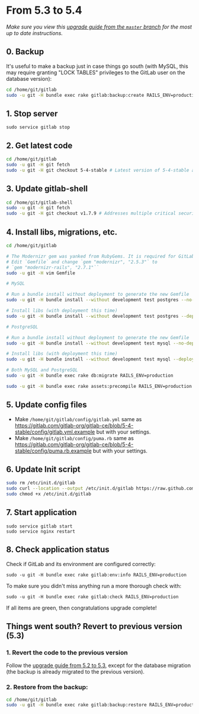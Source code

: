 # From 5.3 to 5.4
*Make sure you view this [upgrade guide from the `master` branch](https://gitlab.com/gitlab-org/gitlab-ce/tree/master/doc/update/5.3-to-5.4.md) for the most up to date instructions.*

## 0. Backup

It's useful to make a backup just in case things go south (with MySQL, this may require granting "LOCK TABLES" privileges to the GitLab user on the database version):

```bash
cd /home/git/gitlab
sudo -u git -H bundle exec rake gitlab:backup:create RAILS_ENV=production
```

## 1. Stop server

    sudo service gitlab stop

## 2. Get latest code

```bash
cd /home/git/gitlab
sudo -u git -H git fetch
sudo -u git -H git checkout 5-4-stable # Latest version of 5-4-stable addresses CVE-2013-4489
```

## 3. Update gitlab-shell

```bash
cd /home/git/gitlab-shell
sudo -u git -H git fetch
sudo -u git -H git checkout v1.7.9 # Addresses multiple critical security vulnerabilities
```

## 4. Install libs, migrations, etc.

```bash
cd /home/git/gitlab

# The Modernizr gem was yanked from RubyGems. It is required for GitLab >= 2.8.0
# Edit `Gemfile` and change `gem "modernizr", "2.5.3"` to
# `gem "modernizr-rails", "2.7.1"``
sudo -u git -H vim Gemfile

# MySQL

# Run a bundle install without deployment to generate the new Gemfile
sudo -u git -H bundle install --without development test postgres --no-deployment

# Install libs (with deployment this time)
sudo -u git -H bundle install --without development test postgres --deployment

# PostgreSQL

# Run a bundle install without deployment to generate the new Gemfile
sudo -u git -H bundle install --without development test mysql --no-deployment

# Install libs (with deployment this time)
sudo -u git -H bundle install --without development test mysql --deployment

# Both MySQL and PostgreSQL
sudo -u git -H bundle exec rake db:migrate RAILS_ENV=production

sudo -u git -H bundle exec rake assets:precompile RAILS_ENV=production
```

## 5. Update config files

- Make `/home/git/gitlab/config/gitlab.yml` same as https://gitlab.com/gitlab-org/gitlab-ce/blob/5-4-stable/config/gitlab.yml.example but with your settings.
- Make `/home/git/gitlab/config/puma.rb` same as https://gitlab.com/gitlab-org/gitlab-ce/blob/5-4-stable/config/puma.rb.example but with your settings.

## 6. Update Init script

```bash
sudo rm /etc/init.d/gitlab
sudo curl --location --output /etc/init.d/gitlab https://raw.github.com/gitlabhq/gitlabhq/5-4-stable/lib/support/init.d/gitlab
sudo chmod +x /etc/init.d/gitlab
```

## 7. Start application

    sudo service gitlab start
    sudo service nginx restart

## 8. Check application status

Check if GitLab and its environment are configured correctly:

    sudo -u git -H bundle exec rake gitlab:env:info RAILS_ENV=production

To make sure you didn't miss anything run a more thorough check with:

    sudo -u git -H bundle exec rake gitlab:check RAILS_ENV=production

If all items are green, then congratulations upgrade complete!

## Things went south? Revert to previous version (5.3)

### 1. Revert the code to the previous version

Follow the [upgrade guide from 5.2 to 5.3](5.2-to-5.3.md), except for the database migration (the backup is already migrated to the previous version).

### 2. Restore from the backup:

```bash
cd /home/git/gitlab
sudo -u git -H bundle exec rake gitlab:backup:restore RAILS_ENV=production
```
